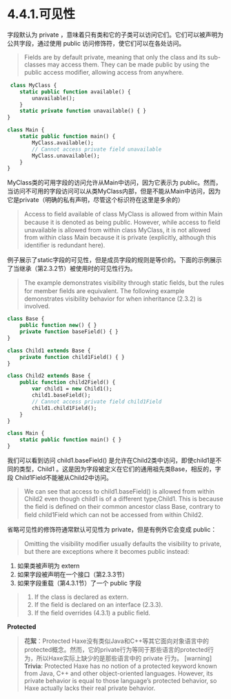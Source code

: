 # 4.4.1.可见性

字段默认为 private ，意味着只有类和它的子类可以访问它们。它们可以被声明为公共字段，通过使用 public 访问修饰符，使它们可以在各处访问。

> Fields are by default private, meaning that only the class and its sub-classes may access them. They can be made public by using the public access modiﬁer, allowing access from anywhere.

```haxe
 class MyClass { 
    static public function available() { 
        unavailable(); 
    } 
    static private function unavailable() { } 
}

class Main { 
    static public function main() { 
        MyClass.available(); 
        // Cannot access private field unavailable 
        MyClass.unavailable(); 
    }
} 
```

MyClass类的可用字段的访问允许从Main中访问，因为它表示为 public。然而，当访问不可用的字段访问可以从类MyClass内部，但是不能从Main中访问，因为它是private（明确的私有声明，尽管这个标识符在这里是多余的）

> Access to ﬁeld available of class MyClass is allowed from within Main because it is denoted as being public. However, while access to ﬁeld unavailable is allowed from within class MyClass, it is not allowed from within class Main because it is private (explicitly, although this identiﬁer is redundant here).

例子展示了static字段的可见性，但是成员字段的规则是等价的。下面的示例展示了当继承（第2.3.2节）被使用时的可见性行为。

> The example demonstrates visibility through static ﬁelds, but the rules for member ﬁelds are equivalent. The following example demonstrates visibility behavior for when inheritance (2.3.2) is involved.

```haxe
class Base { 
    public function new() { } 
    private function baseField() { }
}  

class Child1 extends Base { 
    private function child1Field() { } 
}

class Child2 extends Base { 
    public function child2Field() { 
        var child1 = new Child1(); 
        child1.baseField(); 
        // Cannot access private field child1Field 
        child1.child1Field(); 
    }
} 

class Main { 
    static public function main() { } 
} 
```

我们可以看到访问 child1.baseField() 是允许在Child2类中访问，即使child1是不同的类型，Child1 。这是因为字段被定义在它们的通用祖先类Base，相反的，字段 Child1Field不能被从Child2中访问。

> We can see that access to child1.baseField() is allowed from within Child2 even though child1 is of a different type,Child1. This is because the ﬁeld is deﬁned on their common ancestor class Base, contrary to ﬁeld child1Field which can not be accessed from within Child2.

省略可见性的修饰符通常默认可见性为 private，但是有例外它会变成 public：

> Omitting the visibility modiﬁer usually defaults the visibility to private, but there are exceptions where it becomes public instead:

1. 如果类被声明为 extern
2. 如果字段被声明在一个接口（第2.3.3节）
3. 如果字段重载（第4.3.1节）了一个 public 字段

> 1. If the class is declared as extern.
> 2. If the ﬁeld is declared on an interface (2.3.3).
> 3. If the ﬁeld overrides (4.3.1) a public ﬁeld.

**Protected**

> **花絮**：Protected
>  Haxe没有类似Java和C++等其它面向对象语言中的protected概念。然而，它的private行为等同于那些语言的protected行为，所以Haxe实际上缺少的是那些语言中的 private 行为。
>  [warning] **Trivia**: Protected
>  Haxe has no notion of a protected keyword known from Java, C++ and other object-oriented languages. However, its private behavior is equal to those language’s protected behavior, so Haxe actually lacks their real private behavior.
